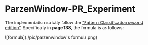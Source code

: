 # ParzenWindow-PR_Experiment
The implementation strictly follow the ["Pattern Classification second edition"](http://blog.sina.com.cn/s/blog_c3b6050b0102xg24.html). Specifically in <b>page 138</b>, the formula is as follows:


![formula](./pic/parzenwindow's formula.png)  
